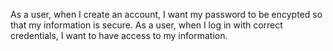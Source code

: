 As a user, when I create an account, I want my password to be encypted so that my information is secure. 
As a user, when I log in with correct credentials, I want to have access to my information.